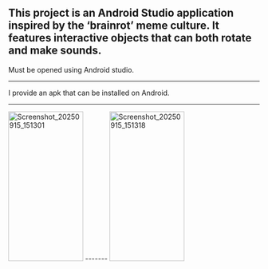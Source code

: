 This project is an Android Studio application inspired by the ‘brainrot’ meme culture.
It features interactive objects that can both rotate and make sounds. 
----
Must be opened using Android studio.

----
I provide an apk that can be installed on Android.

----

<img width="150" height="300" alt="Screenshot_20250915_151301" src="https://github.com/user-attachments/assets/e136e509-4eb9-4f54-9bb6-83b9a5830bab" />
 ------- <img width="150" height="300" alt="Screenshot_20250915_151318" src="https://github.com/user-attachments/assets/10bc2783-40e4-48e8-aa30-84903ba57402" />
